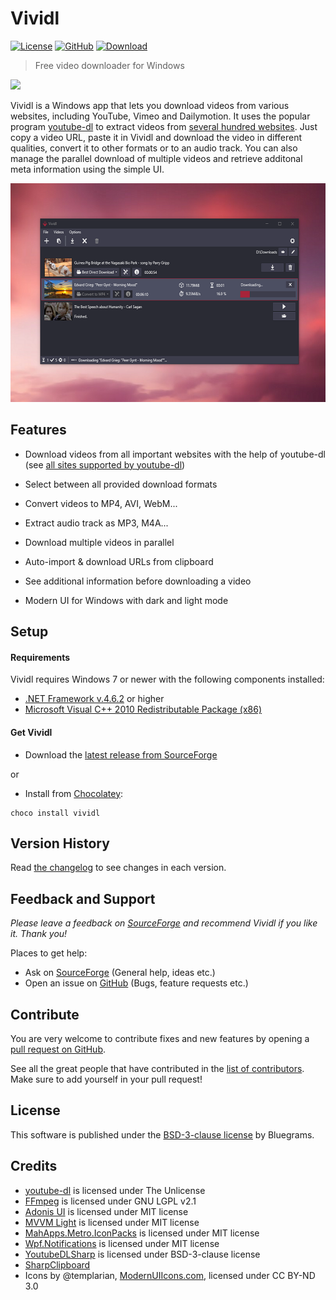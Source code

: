# Vividl

[![License](https://img.shields.io/github/license/bluegrams/vividl.svg)](https://github.com/bluegrams/vividl/blob/master/LICENSE.txt)
[![GitHub](https://img.shields.io/github/tag/bluegrams/vividl.svg)](https://github.com/bluegrams/vividl)
[![Download](https://img.shields.io/sourceforge/dm/vividl.svg)](https://sourceforge.net/projects/vividl/files/)

> Free video downloader for Windows

[![](https://a.fsdn.com/con/app/sf-download-button)](https://sourceforge.net/projects/vividl/files/)

Vividl is a Windows app that lets you download videos from various websites, including YouTube, Vimeo and Dailymotion.
It uses the popular program [youtube-dl](https://ytdl-org.github.io/youtube-dl/index.html) to extract videos
from [several hundred websites](https://ytdl-org.github.io/youtube-dl/supportedsites.html). Just copy a video URL,
paste it in Vividl and download the video in different qualities, convert it to other formats or to an audio track.
You can also manage the parallel download of multiple videos and retrieve additonal meta information using the simple UI.

<p align="center">
<img src="img/vividl_view.png" height="350px">
</p>

## Features

- Download videos from all important websites with the help of youtube-dl
(see [all sites supported by youtube-dl](https://ytdl-org.github.io/youtube-dl/supportedsites.html))

- Select between all provided download formats

- Convert videos to MP4, AVI, WebM...

- Extract audio track as MP3, M4A...

- Download multiple videos in parallel

- Auto-import & download URLs from clipboard

- See additional information before downloading a video

- Modern UI for Windows with dark and light mode

## Setup

#### Requirements

Vividl requires Windows 7 or newer with the following components installed:
- [.NET Framework v.4.6.2](https://www.microsoft.com/de-de/download/details.aspx?id=53345) or higher
- [Microsoft Visual C++ 2010 Redistributable Package (x86)](https://www.microsoft.com/de-de/download/details.aspx?id=8328)

#### Get Vividl

- Download the [latest release from SourceForge](https://sourceforge.net/projects/vividl/files/)

or

- Install from [Chocolatey](https://chocolatey.org):
```
choco install vividl
```

## Version History

Read [the changelog](https://github.com/bluegrams/vividl/blob/master/Changelog.md) to see changes in each version.

## Feedback and Support

_Please leave a feedback on [SourceForge](https://sourceforge.net/p/vividl/reviews) and
	recommend Vividl if you like it. Thank you!_

Places to get help:

- Ask on [SourceForge](https://sourceforge.net/p/vividl/discussion) (General help, ideas etc.)
- Open an issue on [GitHub](https://github.com/bluegrams/vividl/issues) (Bugs, feature requests etc.)

## Contribute

You are very welcome to contribute fixes and new features by opening a
[pull request on GitHub](https://github.com/bluegrams/vividl/pulls).

See all the great people that have contributed in the [list of contributors](https://github.com/bluegrams/vividl/blob/master/CONTRIBUTORS.md).
Make sure to add yourself in your pull request!

## License

This software is published under the [BSD-3-clause license](LICENSE.txt) by Bluegrams.

## Credits

- [youtube-dl](https://ytdl-org.github.io/youtube-dl/index.html) is licensed under The Unlicense
- [FFmpeg](https://www.ffmpeg.org/) is licensed under GNU LGPL v2.1
- [Adonis UI](https://github.com/benruehl/adonis-ui) is licensed under MIT license
- [MVVM Light](http://www.mvvmlight.net/) is licensed under MIT license
- [MahApps.Metro.IconPacks](https://github.com/MahApps/MahApps.Metro.IconPacks) is licensed under MIT license
- [Wpf.Notifications](https://github.com/Enterwell/Wpf.Notifications) is licensed under MIT license
- [YoutubeDLSharp](https://github.com/bluegrams/YoutubeDLSharp) is licensed under BSD-3-clause license
- [SharpClipboard](https://github.com/Willy-Kimura/SharpClipboard)
- Icons by @templarian, [ModernUIIcons.com](http://modernuiicons.com/), licensed under CC BY-ND 3.0
